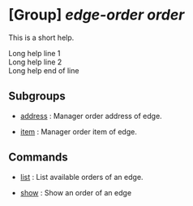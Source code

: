 # [Group] _edge-order order_

This is a short help.

Long help line 1\
Long help line 2\
Long help end of line

## Subgroups

- [address](/Commands/edge-order/order/address/readme.md)
: Manager order address of edge.

- [item](/Commands/edge-order/order/item/readme.md)
: Manager order item of edge.

## Commands

- [list](/Commands/edge-order/order/_list.md)
: List available orders of an edge.

- [show](/Commands/edge-order/order/_show.md)
: Show an order of an edge
